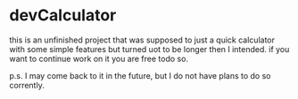 # devCalculator

this is an unfinished project that was supposed to just a quick calculator with some simple features but turned uot to be longer then I intended.
if you want to continue work on it you are free todo so.

p.s. I may come back to it in the future, but I do not have plans to do so corrently.
